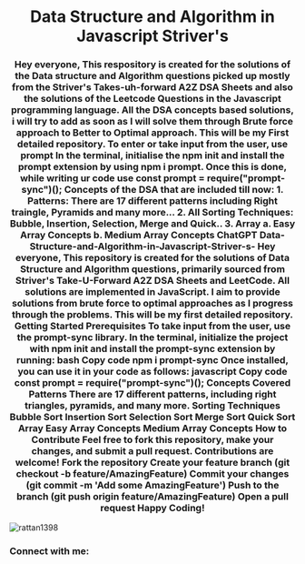 <h1 align="center"> Data Structure and Algorithm in Javascript Striver's</h1>
<h3 align="center">Hey everyone, This respository is created for the solutions of the Data structure and Algorithm questions picked up mostly from the Striver's Takes-uh-forward A2Z DSA Sheets and also the solutions of the Leetcode Questions in the Javascript programming language. All the DSA concepts based solutions, i will try to add as soon as I will solve them through Brute force approach to Better to Optimal approach. This will be my First detailed repository. To enter or take input from the user, use prompt In the terminal, initialise the npm init and install the prompt extension by using npm i prompt. Once this is done, while writing ur code use const prompt = require("prompt-sync")(); Concepts of the DSA that are included till now: 1. Patterns: There are 17 different patterns including Right traingle, Pyramids and many more... 2. All Sorting Techniques: Bubble, Insertion, Selection, Merge and Quick.. 3. Array a. Easy Array Concepts b. Medium Array Concepts ChatGPT Data-Structure-and-Algorithm-in-Javascript-Striver-s- Hey everyone, This repository is created for the solutions of Data Structure and Algorithm questions, primarily sourced from Striver's Take-U-Forward A2Z DSA Sheets and LeetCode. All solutions are implemented in JavaScript. I aim to provide solutions from brute force to optimal approaches as I progress through the problems. This will be my first detailed repository. Getting Started Prerequisites To take input from the user, use the prompt-sync library. In the terminal, initialize the project with npm init and install the prompt-sync extension by running: bash Copy code npm i prompt-sync Once installed, you can use it in your code as follows: javascript Copy code const prompt = require("prompt-sync")(); Concepts Covered Patterns There are 17 different patterns, including right triangles, pyramids, and many more. Sorting Techniques Bubble Sort Insertion Sort Selection Sort Merge Sort Quick Sort Array Easy Array Concepts Medium Array Concepts How to Contribute Feel free to fork this repository, make your changes, and submit a pull request. Contributions are welcome! Fork the repository Create your feature branch (git checkout -b feature/AmazingFeature) Commit your changes (git commit -m 'Add some AmazingFeature') Push to the branch (git push origin feature/AmazingFeature) Open a pull request Happy Coding!</h3>

<p align="left"> <img src="https://komarev.com/ghpvc/?username=rattan1398&label=Profile%20views&color=0e75b6&style=flat" alt="rattan1398" /> </p>

<h3 align="left">Connect with me:</h3>
<p align="left">
<a href="https://linkedin.com/in/kartik rattan" target="blank">
